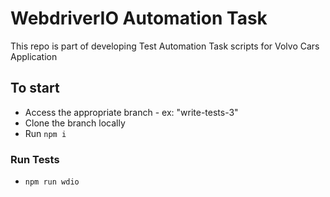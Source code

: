 # WebdriverIO Automation Task
This repo is part of developing Test Automation Task scripts for Volvo Cars Application

## To start
- Access the appropriate branch - ex: "write-tests-3" 
- Clone the branch locally
- Run `npm i`

### Run Tests
- `npm run wdio`
